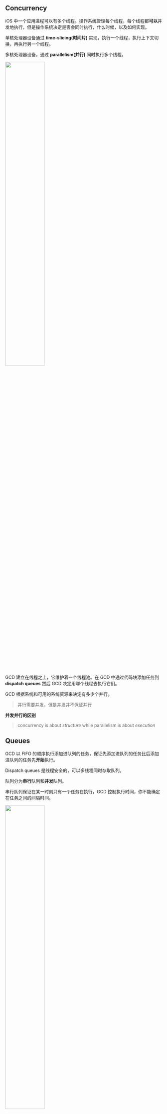 ## Concurrency

iOS 中一个应用进程可以有多个线程。操作系统管理每个线程，每个线程都**可以**并发地执行，但是操作系统决定是否会同时执行，什么时候，以及如何实现。

单核处理器设备通过 **time-slicing(时间片)** 实现，执行一个线程，执行上下文切换，再执行另一个线程。

多核处理器设备，通过 **parallelism(并行)** 同时执行多个线程。

<img width="50%" height="50%" src="assets/Concurrency_vs_Parallelism.png"/>

GCD 建立在线程之上，它维护着一个线程池。在 GCD 中通过代码块添加任务到 **dispatch queues** 然后 GCD 决定用哪个线程去执行它们。

GCD 根据系统和可用的系统资源来决定有多少个并行。

> 并行需要并发，但是并发并不保证并行

**并发并行的区别**

>concurrency is about *structure* while parallelism is about *execution*

## Queues

GCD 以 FIFO 的顺序执行添加进队列的任务，保证先添加进队列的任务比后添加进队列的任务先**开始**执行。

Dispatch queues 是线程安全的，可以多线程同时存取队列。

队列分为**串行**队列和**并发**队列。

串行队列保证在某一时刻只有一个任务在执行，GCD 控制执行时间，你不能确定在任务之间的间隔时间。

<img width="50%" height="50%" src="assets/Serial-Queue-Swift.png"/>

并发队列可以让多个任务在同一时间执行。任务开始执行的顺序还是遵守 FIFO 的规则，任务结束的顺序是不确定的，开始两个任务的时间间隔也是不确定的，同时执行的任务数量也是不确定的。

<img width="50%" height="50%" src="assets/Concurrent-Queue-Swift.png"/>

当两个任务的执行时间重叠时，GCD 会决定是否在多核上执行或者通过时间片的方式执行。

GCD 提供三种主要类型的队列：

1. **Main queue**：在主线程执行并且是一个串行队列
2. **Global queues**: 整个系统共享的并发队列，共有四个不同优先级的队列：`high, default, low, background` 。background 优先级的 queue 在 I/O 活动中被限制以减少对系统的负面影响。
3. **Custom queues**: 可以是串行或者并发队列，*这些队列中的请求最终会在一个全局队列中*

全局队列的优先级属性在 iOS8 上被废弃，替代的方式是使用 QoS。

1. **User-interactive**: 任务必须马上完成以提供一个好的用户体验。
2. **User-initiated**: 用户从UI操作开始这些异步操作。用于用户等待立即的结果和被用户交互依赖的任务。对应 `high` 优先级全局队列。
3. **Default**: 默认，QoS 参数省略时的默认值，对应 `default` 优先级全局队列。
4. **Utility**: 长时间运行的任务，典型的应用是用户可见的进度指示器。可用于计算、I/O、网络、持续数据流等。对应 `low` 优先级全局队列。
5. **Background**: 用户没有意识到的任务。可用于预加载、维护、其它的无用户交互的/非是时间敏感的任务。对应 `background` 优先级的全局队列。

## Synchronous vs. Asynchronous

同步方法在任务完成之后将控制返回给调用者。

异步方法立刻返回，保持任务开始的顺序，但是不会等待任务的结束。因此，异步方法不会阻塞当前的线程执行下一个方法。

**什么时候用 async**

1. **Main Queue**: 子线程结束任务后更新UI可以通过主队列和 async 保证更新UI的操作会在当前方法执行完成之后的某个时刻执行
2. **Global Queue**: 普通非UI操作
3. **Custom Serial Queue**: 连续的后台任务。串行队列一个时刻只有一个任务在执行，解决了资源竞争问题。

**什么时候用 sync**

1. **Main Queue**: 注意死锁的情况
2. **Global Queue**: 可用在 dispatch barrier 中同步任务，或者等待一个任务完成之后再进行其它的操作
3. **Custom Serial Queue**: 注意死锁

## Managing Tasks

GCD 用闭包的方式添加任务，每个提交给 `DispatchQueue` 的任务都是一个 `DispatchWorkItem` 。

可以设置  `DispatchWorkItem` 的 `QoS` 或者是否产生新的线程等。

## Delaying Task Execution

用于希望任务在特定时间运行的时候。

> 可以用在给新启动app的用户一些提示，如果提示太早可能用户关注点在其它地方而忽略了这个提示，所以可以用延时任务完成

```swift
// 1
let delayInSeconds = 2.0

// 2
DispatchQueue.main.asyncAfter(deadline: .now() + delayInSeconds) { [weak self] in
  guard let self = self else {
    return
  }

  if PhotoManager.shared.photos.count > 0 {
    self.navigationItem.prompt = nil
  } else {
    self.navigationItem.prompt = "Add photos with faces to Googlyify them!"
  }

  // 3
  self.navigationController?.viewIfLoaded?.setNeedsLayout()
}
```

**为什么不用 Timer**

1. 可读性，Timer 需要定义一个方法，然后使用定义的方法为 selector 创建一个 Timer。GCD 方法只需要闭包
2. Timer 依赖于 runloop，所以使用 Timer 需要保证它被添加进正确的 runloop mode。
3. Timer 更适合用在需要重复的任务

## Handling the Readers-Writers Problem

可以通过 dispatch barriers 解决[Readers-Writers Problem](http://en.wikipedia.org/wiki/Readers–writers_problem)

当提交 `DispatchWorkItem` 到队列的时候，可以设置一个标识来表示这个任务在执行的时候所在队列只有这个任务在执行。

1. 所有 dispatch barrier 之前的任务都执行完成之后这个 `DispatchWorkItem` 才会执行
2. 当这个`DispatchWorkItem` 执行的时候，所在队列只有这个任务在执行
3. `DispatchWorkItem` 执行完成之后，所在队列回到默认的表现

<img width="50%" height="50%" src="assets/Dispatch-Barrier-Swift.png"/>

> 全局队列为共享，在全局队列中使用 barrier 需要注意
>
> 在自定义的并发队列中使用 barrier 实现线程安全是比较好的实践

barrier 解决了写的问题，在同一个队列进行读操作，但是使用 `sync` 方法来保证方法返回读到数据。

> 当需要**等待**任务结束之后再使用任务闭包处理的数据时，使用  sync

> **死锁 deadlock**
>
> 如果在执行的队列上调用 sync 会导致死锁
>
> sync 会等待闭包执行完成，但是闭包在当前执行的闭包调用完成之前不会调用完成或者调用，但是当前执行的闭包又在等待 sync 的闭包调用结束。

## Dispatch Groups

dispatch group 可以将多个任务组合在一起，然后**等待**所有的任务完成或者在所有的任务完成之后得到**通知**。

一个组中的任务可以是同步的或者异步的，并且可以运行在不同的队列中。

`DispatchGroup` 来管理 dispatch groups。

### **wait** 

这个方法会阻塞当前线程直到所有入队到组中的任务都完成

1. 由于会阻塞当前线程，所有应该使用 GCD 的 `async` 方法和后台队列来保证不会阻塞主线程
2. 创建一个组
3. 在每个任务开始前调用组的 `enter` 方法，在每个任务结束的时候调用组的 `leave` 方法，两个方法调用必须匹配
4. 调用组的 `wait` 方法来阻塞当前线程直到所有的任务都完成(都调用了 `leave`)。或者调用 `wait(timeout:)` 来指定超时时间。
5. `wait` 之后的调用是所有的任务都结束了或者超时了，可以处理任务之后的数据。

### **notify**

使用这个方法可以在在所有组中的任务完成之后得到通知，并且不会像 `wait` 方法一样阻塞当前线程，并且可以在 `notify` 方法中指定接收通知的队列。

1. 创建一个 `DispatchGroup`
2. 在任务开始前调用组的 `enter` 方法，在任务结束之后调用组的 `leave` 方法，同样两个方法的调用需要匹配
3. 调用组的 `notify(queue:work:)` 方法指定接收通知的队列和后续的处理

## Concurrency Looping

`DispatchQueue.concurrentPerform(iterations:execute:)` 可以并发地执行遍历，它是同步的，会在所有的遍历任务完成后退出

> 需要注意遍历迭代的次数和每次迭代的工作量，如果迭代次数很多并且每次迭代的工作量很小会造成很多开销以至于抵消并发迭代的收益。**striding** 的技术可以帮助我们避免这种情况，striding 可以让我们在一次迭代中做多个部分的任务

**什么时候使用**

1. 可以排除串行队列，因为根本没有益处
2. 在包含循环的并发队列中使用是一种好的选择，尤其是当你需要追踪进度的时候

```swift
// 仅为示例，下面的情况并不合适用并发遍历

var storedError: NSError?
let downloadGroup = DispatchGroup()
let addresses = [PhotoURLString.overlyAttachedGirlfriend,
                 PhotoURLString.successKid,
                 PhotoURLString.lotsOfFaces]
// 告诉GCD使用QoS为 .userInitiated的队列来实现并发调用
let _ = DispatchQueue.global(qos: .userInitiated)
DispatchQueue.concurrentPerform(iterations: addresses.count) { index in
  let address = addresses[index]
  let url = URL(string: address)
  downloadGroup.enter()
  let photo = DownloadPhoto(url: url!) { _, error in
    if error != nil {
      storedError = error
    }
    downloadGroup.leave()
  }
  PhotoManager.shared.addPhoto(photo)
}
downloadGroup.notify(queue: DispatchQueue.main) {
  completion?(storedError)
}
```

## Canceling Dispatch Blocks

GCD 的任务以闭包的形式派发，实际是一个 `DispatchWorkItem`，取消就是用到了 `DispatchWorkItem` 来发挥作用

>  **取消必须在任务到达队列的头开始执行之前**。

1. 使用 `DispatchWorkItem(qos:flags:block:)` 创建一个对象，`flags` 可以指定 `.inheritQoS` 来使用派发到的队列的 QoS
2. 派发所有创建的 `DispatchWorkItem` 到一个队列执行，可利用串行队列的特性保证后续的取消操作的在任务开始之前执行
3. 调用 `DispatchWorkItem` 的 `cancel` 方法来取消任务的执行，并调用组的 `leave` 方法

配合[代码](GooglyPuff/GooglyPuff/PhotoManager.swift)享用，更多参考 [Apple's documentation](https://developer.apple.com/documentation/dispatch/dispatchworkitem)

## Miscellaneous GCD Fun

### Semaphores

信号量问题讨论参考 [detailed discussion](https://greenteapress.com/wp/semaphores/) 和  [Dining Philosophers Problem](http://en.wikipedia.org/wiki/Dining_philosophers_problem)

1. 创建一个信号量并指定初始值，这个值代表可以同时访问的数量
2. 当一个访问结束的时候，调用信号量的 `signal` 方法增加信号量的值
3. 调用信号量的 `wait` 方法阻塞当前线程直到信号量的值大于0即资源可访问，`wait` 方法还可以指定超时时间。信号量的返回值是枚举，`success` 或者 `timeout`

### Dispatch Sources

dispatch sources 可以用来监听一些事件，包括 Unix signals、file descriptors、Mach ports、VFS Nodes等

**设置 dispatch source**

1. 设置要监听的事件类型、接收事件回调的 dispatch queue
2. 将事件 handler 赋值给 dispatch source
3. 前两步完成后 dispatch source 处于 suspended 状态，从而允许我们进行进一步的设置，比如设置 event handler。设置完成后，调用 source 的 `resume` 方法开始事件处理

**一个🌰**

```swift
// 1
#if DEBUG

  // 2
  var signal: DispatchSourceSignal?

  // 3
  private let setupSignalHandlerFor = { (_ object: AnyObject) in
    let queue = DispatchQueue.main

    // 4
    signal =
      DispatchSource.makeSignalSource(signal: SIGSTOP, queue: queue)
        
    // 5
    signal?.setEventHandler {
      print("Hi, I am: \(object.description!)")
    }

    // 6
    signal?.resume()
  }
#endif

// 在viewDidLoad中调用
#if DEBUG
  setupSignalHandlerFor(self)
#endif
```

DEBUG 模式中，点击 Xcode debug 栏中的 pause 和 continue 可以看到输出信息

**应用场景猜想**

1. 做 app 防护，防止攻击者 attache debugger 到 app 上

2. 做堆栈追踪工具，方便找到想在 debugger 中操作的对象

3. 辅助调试，还是上面的🌰，在 EventHandler 的 print 方法上增加断点，则可以在 app 运行的任意时刻通过 pause 和 continue 进入到此断点，然后进行进一步的调试

   ```swift
   expression let $vc = unsafeBitCast(0x7fd301d0a310, to: GooglyPuff.PhotoCollectionViewController.self)
   expression $vc.navigationItem.prompt = "WOOT!"
   ```

## Reference

1. 不完全翻译自 raywenderlich 的 grand-central-dispatch-tutorial-for-swift-4 [part-1](https://www.raywenderlich.com/5370-grand-central-dispatch-tutorial-for-swift-4-part-1-2)  [part-2](https://www.raywenderlich.com/5371-grand-central-dispatch-tutorial-for-swift-4-part-2-2)